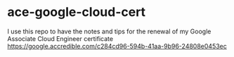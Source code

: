# ace-google-cloud-cert
I use this repo to have the notes and tips for the renewal of my Google Associate Cloud Engineer certificate
https://google.accredible.com/c284cd96-594b-41aa-9b96-24808e0453ec

